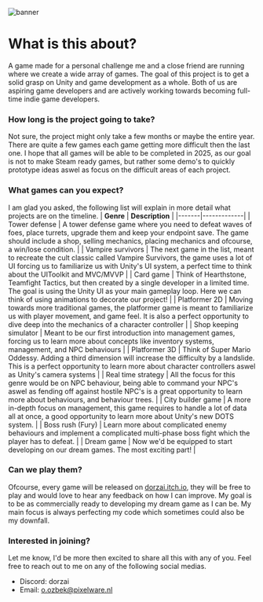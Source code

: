 ![banner](https://github.com/user-attachments/assets/bdf94e71-2c1a-4455-b86f-356eafe457f5)
# What is this about?
A game made for a personal challenge me and a close friend are running where we create a wide array of games. The goal of this project is to get a solid grasp on Unity and game development as a whole. Both of us are aspiring game developers and are actively working towards becoming full-time indie game developers. 

### How long is the project going to take?
Not sure, the project might only take a few months or maybe the entire year. There are quite a few games each game getting more difficult then the last one. I hope that all games will be able to be completed in 2025, as our goal is not to make Steam ready games, but rather some demo's to quickly prototype ideas aswel as focus on the difficult areas of each project.

### What games can you expect?
I am glad you asked, the following list will explain in more detail what projects are on the timeline. 
| **Genre** | **Description** |
|-------|-------------|
| Tower defense | A tower defense game where you need to defeat waves of foes, place turrets, upgrade them and keep your endpoint save. The game should include a shop, selling mechanics, placing mechanics and ofcourse, a win/lose condition. | 
| Vampire survivors | The next game in the list, meant to recreate the cult classic called Vampire Survivors, the game uses a lot of UI forcing us to familiarize us with Unity's UI system, a perfect time to think about the UIToolkit and MVC/MVVP | 
| Card game | Think of Hearthstone, Teamfight Tactics, but then created by a single developer in a limited time. The goal is using the Unity UI as your main gameplay loop. Here we can think of using animations to decorate our project! | 
| Platformer 2D | Moving towards more traditional games, the platformer game is meant to familiarize us with player movement, and game feel. It is also a perfect opportunity to dive deep into the mechanics of a character controller | 
| Shop keeping simulator | Meant to be our first introduction into management games, forcing us to learn more about concepts like inventory systems, management, and NPC behaviours | 
| Platformer 3D | Think of Super Mario Oddessy. Adding a third dimension will increase the difficulty by a landslide. This is a perfect opportunity to learn more about character controllers aswel as Unity's camera systems | 
| Real time strategy | All the focus for this genre would be on NPC behaviour, being able to command your NPC's aswel as fending off against hostile NPC's is a great opportunity to learn more about behaviours, and behaviour trees. |
| City builder game | A more in-depth focus on management, this game requires to handle a lot of data all at once, a good opportunity to learn more about Unity's new DOTS system. | 
| Boss rush (Fury) | Learn more about complicated enemy behaviours and implement a complicated multi-phase boss fight which the player has to defeat. | 
| Dream game | Now we'd be equipped to start developing on our dream games. The most exciting part! | 

### Can we play them?
Ofcourse, every game will be released on [dorzai.itch.io](https://dorzai.itch.io/), they will be free to play and would love to hear any feedback on how I can improve. My goal is to be as commercially ready to developing my dream game as I can be. My main focus is always perfecting my code which sometimes could also be my downfall.

### Interested in joining?
Let me know, I'd be more then excited to share all this with any of you. Feel free to reach out to me on any of the following social medias.
* Discord: dorzai
* Email: o.ozbek@pixelware.nl
